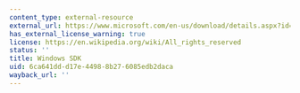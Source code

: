 ```yaml
---
content_type: external-resource
external_url: https://www.microsoft.com/en-us/download/details.aspx?id=8279
has_external_license_warning: true
license: https://en.wikipedia.org/wiki/All_rights_reserved
status: ''
title: Windows SDK
uid: 6ca641dd-d17e-4498-8b27-6085edb2daca
wayback_url: ''
---
```

